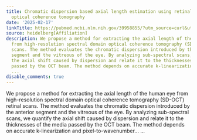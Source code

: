 ```yaml
---
title: Chromatic dispersion based axial length estimation using retinal spectral domain
  optical coherence tomography
date: '2025-02-17'
linkTitle: https://pubmed.ncbi.nlm.nih.gov/39958855/?utm_source=curl&utm_medium=rss&utm_campaign=pubmed-2&utm_content=1FakS-2QOkCT8HsMOQP1bCRQ4YzyumYOmxmF0moLsQ3dFB1E9V&fc=20220326224207&ff=20250217170834&v=2.18.0.post9+e462414
source: heidelberg[Affiliation]
description: We propose a method for extracting the axial length of the human eye
  from high-resolution spectral domain optical coherence tomography (SD-OCT) retinal
  scans. The method evaluates the chromatic dispersion introduced by the anterior
  segment and the vitreous of the eye. By analyzing sub-spectral scans, we quantify
  the axial shift caused by dispersion and relate it to the thicknesses of the media
  passed by the OCT beam. The method depends on accurate k-linearization and pixel-to-wavenumber...
  ...
disable_comments: true
---
```

We propose a method for extracting the axial length of the human eye from high-resolution spectral domain optical coherence tomography (SD-OCT) retinal scans. The method evaluates the chromatic dispersion introduced by the anterior segment and the vitreous of the eye. By analyzing sub-spectral scans, we quantify the axial shift caused by dispersion and relate it to the thicknesses of the media passed by the OCT beam. The method depends on accurate k-linearization and pixel-to-wavenumber... ...